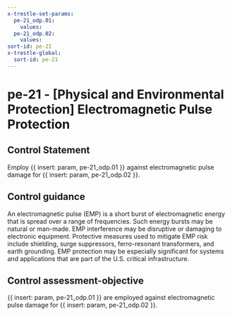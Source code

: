 ```yaml
---
x-trestle-set-params:
  pe-21_odp.01:
    values:
  pe-21_odp.02:
    values:
sort-id: pe-21
x-trestle-global:
  sort-id: pe-21
---
```


# pe-21 - \[Physical and Environmental Protection\] Electromagnetic Pulse Protection

## Control Statement

Employ {{ insert: param, pe-21_odp.01 }} against electromagnetic pulse damage for {{ insert: param, pe-21_odp.02 }}.

## Control guidance

An electromagnetic pulse (EMP) is a short burst of electromagnetic energy that is spread over a range of frequencies. Such energy bursts may be natural or man-made. EMP interference may be disruptive or damaging to electronic equipment. Protective measures used to mitigate EMP risk include shielding, surge suppressors, ferro-resonant transformers, and earth grounding. EMP protection may be especially significant for systems and applications that are part of the U.S. critical infrastructure.

## Control assessment-objective

{{ insert: param, pe-21_odp.01 }} are employed against electromagnetic pulse damage for {{ insert: param, pe-21_odp.02 }}.
